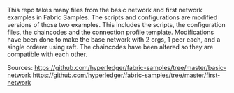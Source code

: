 This repo takes many files from the basic network and first network examples
in Fabric Samples. The scripts and configurations are modified versions of
those two examples. This includes the scripts, the configuration files, the
chaincodes and the connection profile template. Modifications have been done
to make the base network with 2 orgs, 1 peer each, and a single orderer using
raft. The chaincodes have been altered so they are compatible with each other.

Sources:
https://github.com/hyperledger/fabric-samples/tree/master/basic-network
https://github.com/hyperledger/fabric-samples/tree/master/first-network
